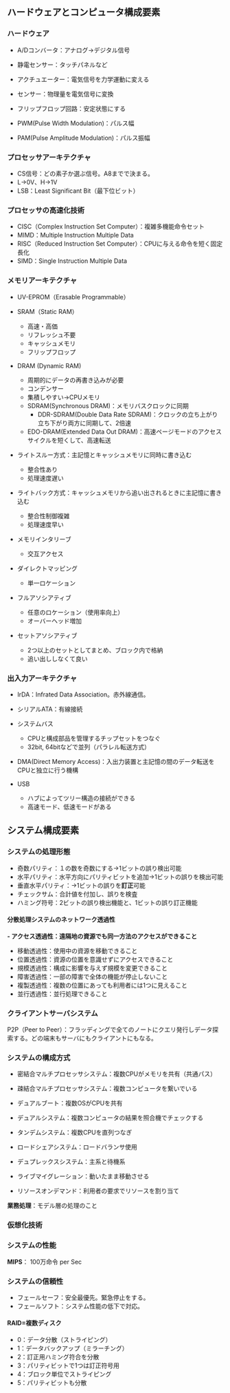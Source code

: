 ## ハードウェアとコンピュータ構成要素

### ハードウェア

- A/Dコンバータ：アナログ→デジタル信号
- 静電センサー：タッチパネルなど
- アクチュエーター：電気信号を力学運動に変える
- センサー：物理量を電気信号に変換

- フリップフロップ回路：安定状態にする

- PWM(Pulse Width Modulation)：パルス幅
- PAM(Pulse Amplitude Modulation)：パルス振幅

### プロセッサアーキテクチャ

- CS信号：どの素子か選ぶ信号。A8までで決まる。
- L→0V、H→1V
- LSB：Least Significant Bit（最下位ビット）


### プロセッサの高速化技術

- CISC（Complex Instruction Set Computer）：複雑多機能命令セット
- MIMD：Multiple Instruction Multiple Data
- RISC（Reduced Instruction Set Computer）：CPUに与える命令を短く固定長化
- SIMD：Single Instruction Multiple Data


### メモリアーキテクチャ

- UV-EPROM（Erasable Programmable）

- SRAM（Static RAM）
    - 高速・高価
    - リフレッシュ不要
    - キャッシュメモリ
    - フリップフロップ
- DRAM (Dynamic RAM)
    - 周期的にデータの再書き込みが必要
    - コンデンサー
    - 集積しやすい→CPUメモリ
    - SDRAM(Synchronous DRAM)：メモリバスクロックに同期
        - DDR-SDRAM(Double Data Rate SDRAM)：クロックの立ち上がり立ち下がり両方に同期して、2倍速
    - EDO-DRAM(Extended Data Out DRAM)：高速ページモードのアクセスサイクルを短くして、高速転送

- ライトスルー方式：主記憶とキャッシュメモリに同時に書き込む
    - 整合性あり
    - 処理速度遅い
- ライトバック方式：キャッシュメモリから追い出されるときに主記憶に書き込む
    - 整合性制御複雑
    - 処理速度早い

- メモリインタリーブ
    - 交互アクセス

- ダイレクトマッピング
    - 単一ロケーション
- フルアソシアティブ
    - 任意のロケーション（使用率向上）
    - オーバーヘッド増加
- セットアソシアティブ
    - 2つ以上のセットとしてまとめ、ブロック内で格納
    - 追い出ししなくて良い



### 出入力アーキテクチャ

- IrDA：Infrated Data Association。赤外線通信。
- シリアルATA：有線接続

- システムバス
    - CPUと構成部品を管理するチップセットをつなぐ
    - 32bit, 64bitなどで並列（パラレル転送方式）
- DMA(Direct Memory Access)：入出力装置と主記憶の間のデータ転送をCPUと独立に行う機構
- USB
    - ハブによってツリー構造の接続ができる
    - 高速モード、低速モードがある


## システム構成要素

### システムの処理形態
- 奇数パリティ：１の数を奇数にする→1ビットの誤り検出可能
- 水平パリティ：水平方向にパリティビットを追加→1ビットの誤りを検出可能
- 垂直水平パリティ：→1ビットの誤りを**訂正**可能
- チェックサム：合計値を付加し、誤りを検査
- ハミング符号：2ビットの誤り検出機能と、1ビットの誤り訂正機能


#### 分散処理システムのネットワーク透過性
**- アクセス透過性：遠隔地の資源でも同一方法のアクセスができること**  
- 移動透過性：使用中の資源を移動できること
- 位置透過性：資源の位置を意識せずにアクセスできること
- 規模透過性：構成に影響を与えず規模を変更できること
- 障害透過性：一部の障害で全体の機能が停止しないこと
- 複製透過性：複数の位置にあっても利用者には1つに見えること
- 並行透過性：並行処理できること

### クライアントサーバシステム

P2P（Peer to Peer）：フラッディングで全てのノートにクエリ発行しデータ探索する。どの端末もサーバにもクライアントにもなる。  


### システムの構成方式
- 密結合マルチプロセッサシステム：複数CPUがメモリを共有（共通パス）
- 疎結合マルチプロセッサシステム：複数コンピュータを繋いでいる
- デュアルブート：複数OSがCPUを共有
- デュアルシステム：複数コンピュータの結果を照合機でチェックする

- タンデムシステム：複数CPUを直列つなぎ
- ロードシェアシステム：ロードバランサ使用
- デュプレックスシステム：主系と待機系

- ライブマイグレーション：動いたまま移動させる
- リソースオンデマンド：利用者の要求でリソースを割り当て


**業務処理**：モデル層の処理のこと


### 仮想化技術

### システムの性能

**MIPS**： 100万命令 per Sec


### システムの信頼性

- フェールセーフ：安全最優先。緊急停止をする。
- フェールソフト：システム性能の低下で対応。

#### RAID=複数ディスク

- 0：データ分散（ストライピング）
- 1：データバックアップ（ミラーチング）
- 2：訂正用ハミング符合を分散
- 3：パリティビットで1つは訂正符号用
- 4：ブロック単位でストライピング
- 5：パリティビットも分散
